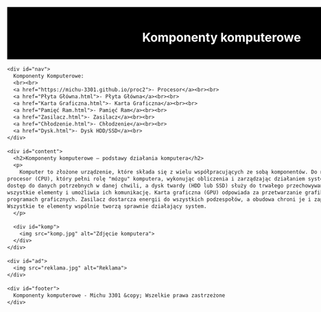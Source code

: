 <!DOCTYPE html>
<html lang="pl">
<head>
  <meta charset="utf-8">
  <title>Komponenty komputerowe</title>
  <meta name="description" content="Serwis prezentuje komponenty komputerowe. Sprawdź, czy znasz je wszystkie">
  <meta name="keywords" content="komputery, procesory, karty graficzne, GPU, CPU, płyta główna, ziemniak">
  <meta http-equiv="X-UA-Compatible" content="IE=edge,chrome=1">
  <style>
    #container {
      width: 1000px;
      margin: 0 auto;
    }
    #logo {
      background-color: black;
      color: white;
      text-align: center;
      padding: 15px;
    }
    #nav {
      float: left;
      background-color: lightgray;
      width: 120px;
      min-height: 850px;
      padding: 10px;
    }
    #content {
      float: left;
      padding: 20px;
      width: 640px;
    }
    #ad {
      float: left;
      width: 160px;
      min-height: 850px;
      padding: 10px;
      background-color: lightgray;
    }
    #footer {
      clear: both;
      background-color: black;
      color: white;
      text-align: center;
      padding: 20px;
    }
    #komp {
      float: center;
      width: 160px;
      min-height: 620px;
      padding: 10px;
 
      text-align: center;
    }
  </style>
</head>
<body>
  <div id="container">
    <div id="logo">
      <h1>Komponenty komputerowe</h1>
    </div>

    <div id="nav">
      Komponenty Komputerowe:
      <br><br>
      <a href="https://michu-3301.github.io/proc2">- Procesor</a><br><br>
      <a href="Płyta Główna.html">- Płyta Główna</a><br><br>
      <a href="Karta Graficzna.html">- Karta Graficzna</a><br><br>
      <a href="Pamięć Ram.html">- Pamięć Ram</a><br><br>
      <a href="Zasilacz.html">- Zasilacz</a><br><br>
      <a href="Chłodzenie.html">- Chłodzenie</a><br><br>
      <a href="Dysk.html">- Dysk HDD/SSD</a><br>
    </div>

    <div id="content">
      <h2>Komponenty komputerowe – podstawy działania komputera</h2>
      <p>
        Komputer to złożone urządzenie, które składa się z wielu współpracujących ze sobą komponentów. Do najważniejszych z nich należy procesor (CPU), który pełni rolę "mózgu" komputera, wykonując obliczenia i zarządzając działaniem systemu. Pamięć RAM umożliwia szybki dostęp do danych potrzebnych w danej chwili, a dysk twardy (HDD lub SSD) służy do trwałego przechowywania informacji. Płyta główna łączy wszystkie elementy i umożliwia ich komunikację. Karta graficzna (GPU) odpowiada za przetwarzanie grafiki, co jest kluczowe w grach i programach graficznych. Zasilacz dostarcza energii do wszystkich podzespołów, a obudowa chroni je i zapewnia odpowiednią wentylację. Wszystkie te elementy wspólnie tworzą sprawnie działający system.
      </p>

      <div id="komp">
        <img src="komp.jpg" alt="Zdjęcie komputera">
      </div>
    </div>

    <div id="ad">
      <img src="reklama.jpg" alt="Reklama">
    </div>

    <div id="footer">
      Komponenty komputerowe - Michu 3301 &copy; Wszelkie prawa zastrzeżone
    </div>
  </div>
</body>
</html>

